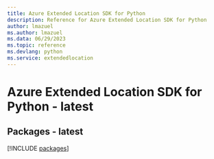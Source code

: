 ```yaml
---
title: Azure Extended Location SDK for Python
description: Reference for Azure Extended Location SDK for Python
author: lmazuel
ms.author: lmazuel
ms.data: 06/29/2023
ms.topic: reference
ms.devlang: python
ms.service: extendedlocation
---
```

# Azure Extended Location SDK for Python - latest
## Packages - latest
[!INCLUDE [packages](extended-location-index.md)]